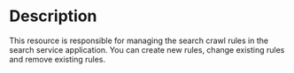 ﻿# Description

This resource is responsible for managing the search crawl rules in the search
service application. You can create new rules, change existing rules and remove
existing rules.
